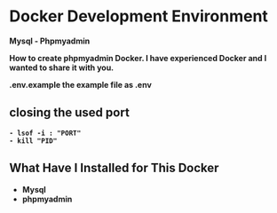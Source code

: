 # Docker Development Environment

<b>Mysql - Phpmyadmin<b/>

How to create phpmyadmin Docker. I have experienced Docker and I wanted to share it with you.

.env.example the example file as .env
 
## closing the used port
    - lsof -i : "PORT"  
    - kill "PID" 

## What Have I Installed for This Docker
 
- Mysql
- phpmyadmin